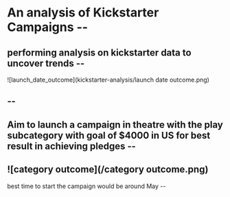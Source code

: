 # An analysis of Kickstarter Campaigns --
performing analysis on kickstarter data to uncover trends --
--
![launch_date_outcome](kickstarter-analysis/launch date outcome.png)

--
--
Aim to launch a campaign in theatre with the play subcategory with goal of $4000 in US for best result in achieving pledges --
--
![category outcome](/category outcome.png)
--

best time to start the campaign would be around May --


